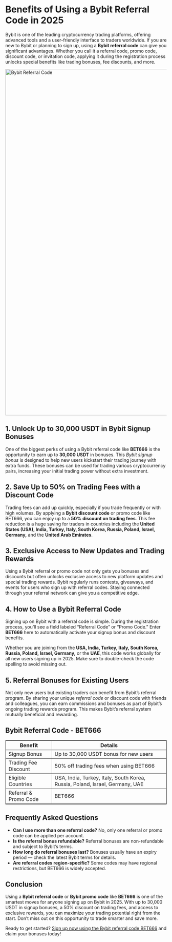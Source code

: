 <h1>Benefits of Using a Bybit Referral Code in 2025</h1>
<p>Bybit is one of the leading cryptocurrency trading platforms, offering advanced tools and a user-friendly interface to traders worldwide. If you are new to Bybit or planning to sign up, using a <strong>Bybit referral code</strong> can give you significant advantages. Whether you call it a referral code, promo code, discount code, or invitation code, applying it during the registration process unlocks special benefits like trading bonuses, fee discounts, and more.</p>

<img src="https://images.mirror-media.xyz/publication-images/WYYGT35Jad3v5Q3qhC0R2.jpg" alt="Bybit Referral Code" width="1080">

<h2>1. Unlock Up to 30,000 USDT in Bybit Signup Bonuses</h2>
<p>One of the biggest perks of using a Bybit referral code like <strong>BET666</strong> is the opportunity to earn up to <strong>30,000 USDT</strong> in bonuses. This <em>Bybit signup bonus</em> is designed to help new users kickstart their trading journey with extra funds. These bonuses can be used for trading various cryptocurrency pairs, increasing your initial trading power without extra investment.</p>
<h2>2. Save Up to 50% on Trading Fees with a Discount Code</h2>
<p>Trading fees can add up quickly, especially if you trade frequently or with high volumes. By applying a <strong>Bybit discount code</strong> or promo code like BET666, you can enjoy up to a <strong>50% discount on trading fees</strong>. This fee reduction is a huge saving for traders in countries including the <strong>United States (USA), India, Turkey, Italy, South Korea, Russia, Poland, Israel, Germany,</strong> and the <strong>United Arab Emirates</strong>.</p>
<h2>3. Exclusive Access to New Updates and Trading Rewards</h2>
<p>Using a Bybit referral or promo code not only gets you bonuses and discounts but often unlocks exclusive access to new platform updates and special trading rewards. Bybit regularly runs contests, giveaways, and events for users who sign up with referral codes. Staying connected through your referral network can give you a competitive edge.</p>
<h2>4. How to Use a Bybit Referral Code</h2>
<p>Signing up on Bybit with a referral code is simple. During the registration process, you’ll see a field labeled “Referral Code” or “Promo Code.” Enter <strong>BET666</strong> here to automatically activate your signup bonus and discount benefits.</p>
<p>Whether you are joining from the <strong>USA, India, Turkey, Italy, South Korea, Russia, Poland, Israel, Germany,</strong> or the <strong>UAE</strong>, this code works globally for all new users signing up in 2025. Make sure to double-check the code spelling to avoid missing out.</p>
<h2>5. Referral Bonuses for Existing Users</h2>
<p>Not only new users but existing traders can benefit from Bybit’s referral program. By sharing your unique <em>referral code</em> or discount code with friends and colleagues, you can earn commissions and bonuses as part of Bybit’s ongoing trading rewards program. This makes Bybit’s referral system mutually beneficial and rewarding.</p>
<h2>Bybit Referral Code - BET666</h2>
<table border="1" cellpadding="10" cellspacing="0">
<thead>
<tr>
<th>Benefit</th>
<th>Details</th>
</tr>
</thead>
<tbody>
<tr>
<td>Signup Bonus</td>
<td>Up to 30,000 USDT bonus for new users</td>
</tr>
<tr>
<td>Trading Fee Discount</td>
<td>50% off trading fees when using BET666</td>
</tr>
<tr>
<td>Eligible Countries</td>
<td>USA, India, Turkey, Italy, South Korea, Russia, Poland, Israel, Germany, UAE</td>
</tr>
<tr>
<td>Referral & Promo Code</td>
<td>BET666</td>
</tr>
</tbody>
</table>
<h2>Frequently Asked Questions</h2>
<ul>
<li><strong>Can I use more than one referral code?</strong> No, only one referral or promo code can be applied per account.</li>
<li><strong>Is the referral bonus refundable?</strong> Referral bonuses are non-refundable and subject to Bybit’s terms.</li>
<li><strong>How long do referral bonuses last?</strong> Bonuses usually have an expiry period — check the latest Bybit terms for details.</li>
<li><strong>Are referral codes region-specific?</strong> Some codes may have regional restrictions, but BET666 is widely accepted.</li>
</ul>
<h2>Conclusion</h2>
<p>Using a <strong>Bybit referral code</strong> or <strong>Bybit promo code</strong> like <strong>BET666</strong> is one of the smartest moves for anyone signing up on Bybit in 2025. With up to 30,000 USDT in signup bonuses, a 50% discount on trading fees, and access to exclusive rewards, you can maximize your trading potential right from the start. Don’t miss out on this opportunity to trade smarter and save more.</p>
<p>Ready to get started? <a href="https://partner.bybit.com/b/bet666" target="_blank" rel="noopener noreferrer">Sign up now using the Bybit referral code BET666</a> and claim your bonuses today!</p>
</body>
</html>
